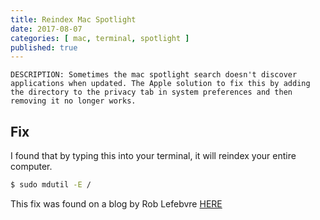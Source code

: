 ```yaml
---
title: Reindex Mac Spotlight
date: 2017-08-07
categories: [ mac, terminal, spotlight ]
published: true
---
```


    DESCRIPTION: Sometimes the mac spotlight search doesn't discover applications when updated. The Apple solution to fix this by adding the directory to the privacy tab in system preferences and then removing it no longer works.

## Fix

I found that by typing this into your terminal, it will reindex your entire computer.

```sh
$ sudo mdutil -E /
```

This fix was found on a blog by Rob Lefebvre [HERE](https://www.cultofmac.com/154458/re-index-spotlight-from-the-terminal-re-gain-valuable-time-for-life-os-x-tips/)
